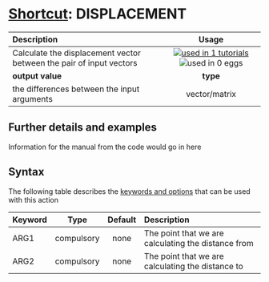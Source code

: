 # [Shortcut](shortcuts.md): DISPLACEMENT

| Description    | Usage |
|:--------|:--------:|
| Calculate the displacement vector between the pair of input vectors | [![used in 1 tutorials](https://img.shields.io/badge/tutorials-1-green.svg)](https://www.plumed-tutorials.org/browse.html?search=DISPLACEMENT)![used in 0 eggs](https://img.shields.io/badge/nest-0-red.svg)|
 | **output value** | **type** |
| the differences between the input arguments | vector/matrix |

## Further details and examples 
Information for the manual from the code would go in here 
## Syntax 
The following table describes the [keywords and options](parsing.md) that can be used with this action 

| Keyword | Type | Default | Description |
|:-------|:----:|:-------:|:-----------|
| ARG1 | compulsory | none | The point that we are calculating the distance from |
| ARG2 | compulsory | none | The point that we are calculating the distance to |
